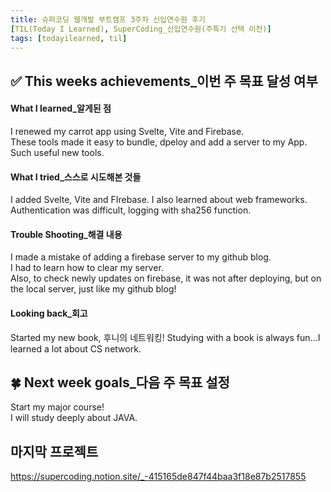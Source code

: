 ```yaml
---
title: 슈퍼코딩 웹개발 부트캠프 3주차 신입연수원 후기
[TIL(Today I Learned), SuperCoding_신입연수원(주특기 선택 이전)]
tags: [todayilearned, til]
---
```


## ✅ This weeks achievements\_이번 주 목표 달성 여부

#### **What I learned\_알게된 점**

I renewed my carrot app using Svelte, Vite and Firebase.  
These tools made it easy to bundle, dpeloy and add a server to my App.  
Such useful new tools.

#### **What I tried\_스스로 시도해본 것들**

I added Svelte, Vite and FIrebase.
I also learned about web frameworks.
Authentication was difficult, logging with sha256 function.

#### **Trouble Shooting\_해결 내용**

I made a mistake of adding a firebase server to my github blog.  
I had to learn how to clear my server.  
Also, to check newly updates on firebase, it was not after deploying, but on the local server, just like my github blog!

#### **Looking back\_회고**

Started my new book, 후니의 네트워킹!
Studying with a book is always fun...I learned a lot about CS network.

## 🍀 Next week goals\_다음 주 목표 설정

Start my major course!  
I will study deeply about JAVA.

## 마지막 프로젝트

<https://supercoding.notion.site/_-415165de847f44baa3f18e87b2517855>
